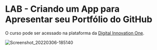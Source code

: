 # LAB - Criando um App para Apresentar seu Portfólio do GitHub
O curso pode ser acessado na plataforma da [Digital Innovation One](https://digitalinnovation.one/).


![Screenshot_20220306-185140](https://user-images.githubusercontent.com/90490174/156944451-fcee7b3c-2071-4bdd-96d0-e1523bf4abdc.png)
